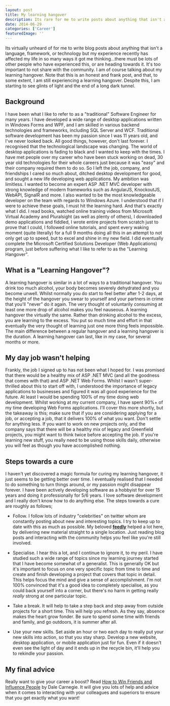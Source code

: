```yaml
---
layout: post
title: My learning hangover
description: Its rare for me to write posts about anything that isn't a language, framework, but my experience has affected my life in so many ways it got me thinking
date: 2014-06-29
categories: ['Career']
featuredImage: ''
---
```


Its virtually unheard of for me to write blog posts about anything that isn't a language, framework, or technology but my experience recently has affected my life in so many ways it got me thinking...there must be lots of other people who have experienced this, or are heading towards it. It's too important to not share with the community. I am of course talking about my learning hangover. Note that this is an honest and frank post, and that, to some extent, I am still experiencing a learning hangover. Despite this, I am starting to see glints of light and the end of a long dark tunnel.

## Background

I have been what I like to refer to as a "traditional" Software Engineer for many years. I have developed a wide range of desktop applications written in Windows Forms and WPF, and I am skilled in various backend technologies and frameworks, including SQL Server and WCF. Traditional software development has been my passion since I was 11 years old, and I've never looked back. All good things, however, don't last forever. I recognised that the technological landscape was changing. The world of desktop applications is fading to black and I wanted to keep with the times. I have met people over my career who have been stuck working on dead, 30 year old technologies for their whole careers just because it was "easy" and their company required them to do so. So I left the job, company, and friendships I cared so much about, ditched desktop development for good, and sought a new life developing web applications. My ambition was limitless. I wanted to become an expert ASP .NET MVC developer with strong knowledge of modern frameworks such as AngularJS, KnockoutJS, WebAPI, SignalR and more. I also wanted to be the most knowledgeable developer on the team with regards to Windows Azure. I understood that if I were to achieve these goals, I must hit the learning hard. And that's exactly what I did. I read books, watched online training videos from Microsoft Virtual Academy and Pluralsight (as well as plenty of others), I downloaded demo applications and fiddled, I wrote entire projects from scratch just to prove that I could, I followed online tutorials, and spent every waking moment (quite literally) for a full 9 months doing all this in an attempt to not only get up to speed, but to excel and shine in my new field. I did eventually complete the Microsoft Certified Solutions Developer (Web Applications) program, just before suffering what I like to refer to as the "Learning Hangover".

## What is a "Learning Hangover"?

A learning hangover is similar in a lot of ways to a traditional hangover. You drink too much alcohol, your body becomes severely dehydrated and you become unwell. Whilst normally you do start to feel better after 1-2 days, at the height of the hangover you swear to yourself and your partners in crime that you'll "never" do it again. The very thought of voluntarily consuming at least one more drop of alcohol makes you feel nauseous. A learning hangover the virtually the same. Rather than drinking alcohol to the excess, you are learning to the excess. You put so much time and effort in that eventually the very thought of learning just one more thing feels impossible. The main difference between a regular hangover and a learning hangover is the duration. A learning hangover can last, like in my case, for several months or more.

## My day job wasn't helping

Frankly, the job I signed up to has not been what I hoped for. I was promised that there would be a healthy mix of ASP .NET MVC (and all the goodness that comes with that) and ASP .NET Web Forms. Whilst I wasn't super-thrilled about this to start off with, I understood the importance of legacy applications to businesses and figured it was all good experience for the future. At least I would be spending 100% of my time doing web development. Whilst working at my current company, I have spent 90%+ of my time developing Web Forms applications. I'll cover this more shortly, but the takeaway is this; make sure that if you are considering applying for a job, or accepting a job, that it delivers 100% of what you want. Don't settle for anything less. If you want to work on new projects only, and the company says that there will be a healthy mix of legacy and Greenfield projects, you might want to think twice before accepting the job. If you're learning new stuff, you really need to be using those skills daily, otherwise you will feel as though you have accomplished nothing.

## Steps towards a cure

I haven't yet discovered a magic formula for curing my learning hangover, it just seems to be getting better over time. I eventually realised that I needed to do something to turn things around, or my passion might disappear forever. I have been actively developing software as a hobbyist for over 15 years and doing it professionally for 5/6 years. I love software development and I really don't know how to do anything else. The steps towards a cure are roughly as follows;

* Follow. I follow lots of industry "celebrities" on twitter whom are constantly posting about new and interesting topics. I try to keep up to date with this as much as possible. My beloved **[feedly](http://feedly.com)** helped a lot here, by delivering new material straight to a single location. Just reading blog posts and interacting with the community helps you feel like you're still involved.

* Specialise. I hear this a lot, and I continue to ignore it, to my peril. I have studied such a wide range of topics since my learning journey started that I have become somewhat of a generalist. This is generally OK but it's important to focus on one very specific topic from time to time and create and finish developing a project that covers that topic in detail. This helps focus the mind and give a sense of accomplishment. I'm not 100% convinced that it's a good idea to completely specialise, as you could back yourself into a corner, but there's no harm in getting really _really_ strong at one particular topic.

* Take a break. It will help to take a step back and step away from outside projects for a short time. This will help you refresh. As they say, absence makes the heart grow fonder. Be sure to spend some time with friends and family, and go outdoors, it is summer after all.

* Use your new skills. Set aside an hour or two each day to really put your new skills into action, so that you stay sharp. Develop a new website, desktop application, or mobile application just for fun. Even if it doesn't even see the light of day and it ends up in the recycle bin, it'll help you to rekindle your passion.

## My final advice

Really want to give your career a boost? Read [How to Win Friends and Influence People](http://www.amazon.co.uk/gp/product/0091906814/ref=as_li_tf_tl?ie=UTF8&camp=1634&creative=6738&creativeASIN=0091906814&linkCode=as2&tag=jprecom-21) by Dale Carnegie. It will give you lots of help and advice when it comes to interacting with your colleagues and superiors to ensure that you get exactly what you want!
